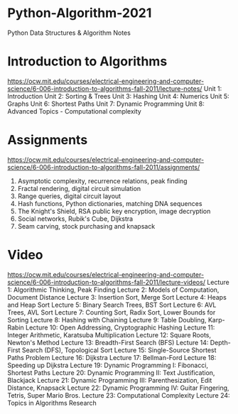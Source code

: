 # Python-Algorithm-2021
Python Data Structures &amp; Algorithm Notes

Introduction to Algorithms
===========================
https://ocw.mit.edu/courses/electrical-engineering-and-computer-science/6-006-introduction-to-algorithms-fall-2011/lecture-notes/
Unit 1: Introduction
Unit 2: Sorting & Trees
Unit 3: Hashing
Unit 4: Numerics
Unit 5: Graphs
Unit 6: Shortest Paths
Unit 7: Dynamic Programming
Unit 8: Advanced Topics 
         - Computational complexity
		 
Assignments	
============
https://ocw.mit.edu/courses/electrical-engineering-and-computer-science/6-006-introduction-to-algorithms-fall-2011/assignments/	 
1. Asymptotic complexity, recurrence relations, peak finding
2. Fractal rendering, digital circuit simulation
3. Range queries, digital circuit layout
4. Hash functions, Python dictionaries, matching DNA sequences
5. The Knight's Shield, RSA public key encryption, image decryption
6. Social networks, Rubik's Cube, Dijkstra
7. Seam carving, stock purchasing and knapsack

Video
======
https://ocw.mit.edu/courses/electrical-engineering-and-computer-science/6-006-introduction-to-algorithms-fall-2011/lecture-videos/
Lecture 1: Algorithmic Thinking, Peak Finding
Lecture 2: Models of Computation, Document Distance
Lecture 3: Insertion Sort, Merge Sort
Lecture 4: Heaps and Heap Sort
Lecture 5: Binary Search Trees, BST Sort
Lecture 6: AVL Trees, AVL Sort
Lecture 7: Counting Sort, Radix Sort, Lower Bounds for Sorting
Lecture 8: Hashing with Chaining
Lecture 9: Table Doubling, Karp-Rabin
Lecture 10: Open Addressing, Cryptographic Hashing
Lecture 11: Integer Arithmetic, Karatsuba Multiplication
Lecture 12: Square Roots, Newton's Method
Lecture 13: Breadth-First Search (BFS)
Lecture 14: Depth-First Search (DFS), Topological Sort
Lecture 15: Single-Source Shortest Paths Problem
Lecture 16: Dijkstra
Lecture 17: Bellman-Ford
Lecture 18: Speeding up Dijkstra
Lecture 19: Dynamic Programming I: Fibonacci, Shortest Paths
Lecture 20: Dynamic Programming II: Text Justification, Blackjack
Lecture 21: Dynamic Programming III: Parenthesization, Edit Distance, Knapsack
Lecture 22: Dynamic Programming IV: Guitar Fingering, Tetris, Super Mario Bros.
Lecture 23: Computational Complexity
Lecture 24: Topics in Algorithms Research
